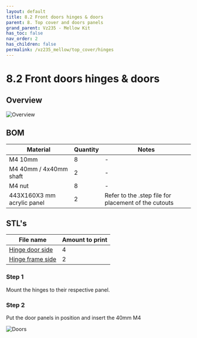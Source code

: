 ```yaml
---
layout: default
title: 8.2 Front doors hinges & doors
parent: 8. Top cover and doors panels
grand_parent: Vz235 - Mellow Kit
has_toc: false
nav_order: 2
has_children: false
permalink: /vz235_mellow/top_cover/hinges
---
```


# 8.2 Front doors hinges & doors

## Overview

![Overview](../../assets/images/manual/vz235_printed/top_cover/door_hinges.png)

## BOM

| Material                   | Quantity | Notes                                                |
| -------------------------- | -------- | ---------------------------------------------------- |
| M4 10mm                    | 8        | -                                                    |
| M4 40mm / 4x40mm shaft     | 2        | -                                                    |
| M4 nut                     | 8        | -                                                    |
| 443X160X3 mm acrylic panel | 2        | Refer to the .step file for placement of the cutouts |

## STL's

| File name          | Amount to print |
| ------------------ | --------------- |
| [Hinge door side]  | 4               |
| [Hinge frame side] | 2               |

### Step 1

Mount the hinges to their respective panel.

### Step 2

Put the door panels in position and insert the 40mm M4

![Doors](../../assets/images/manual/vz235_printed/top_cover/doors.png)

[Hinge door side]: https://github.com/VzBoT3D/VzBoT-Vz235/blob/main/Assemblies%20%26%20STL/Enclosure/Hinges%20(lower)/hinges%20%5Blower%5D/door%20side.stl
[Hinge frame side]: https://github.com/VzBoT3D/VzBoT-Vz235/blob/main/Assemblies%20%26%20STL/Enclosure/Hinges%20(lower)/hinges%20%5Blower%5D/hinge%20frame%20side.stl
